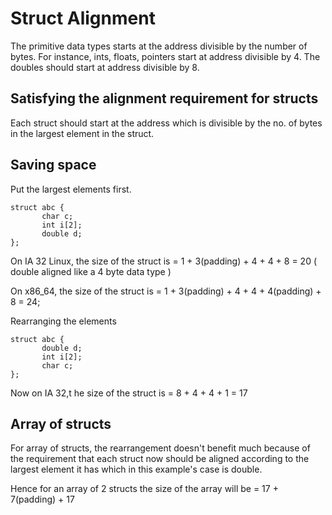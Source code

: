 # Struct Alignment

The primitive data types starts at the address divisible by the number of bytes. For instance, ints, floats, pointers start at address divisible by 4. The doubles should start at address divisible by 8.

## Satisfying the alignment requirement for structs

Each struct should start at the address which is divisible by the no. of bytes in the largest element in the struct.

## Saving space

Put the largest elements first.

```
struct abc {
       char c;
       int i[2];
       double d;
};
```

On IA 32 Linux, the size of the struct is = 1 + 3(padding) + 4 + 4 + 8 = 20 ( double aligned like a 4 byte data type )

On x86_64, the size of the struct is = 1 + 3(padding) + 4 + 4 + 4(padding) + 8 = 24;

Rearranging the elements

```
struct abc {
       double d;
       int i[2];
       char c;
};
```
Now on IA 32,t he size of the struct is = 8 + 4 + 4 + 1 = 17

## Array of structs

For array of structs, the rearrangement doesn't benefit much because of the requirement that each struct now should be aligned according to the largest element it has which in this example's case is double.

Hence for an array of 2 structs the size of the array will be = 17 + 7(padding) + 17